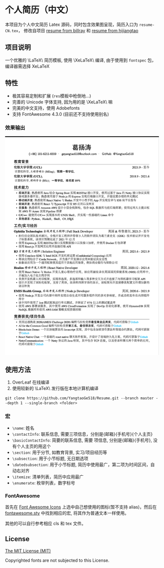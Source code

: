 # 个人简历（中文）

本项目为个人中文简历 Latex 源码，同时包含效果图呈现，简历入口为 `resume-CN.tex`， 修改自项目 [resume from billray](https://github.com/billryan/resume/) 和 [resume from hijiangtao](https://github.com/hijiangtao/resume)

## 项目说明

一个优雅的 \LaTeX\ 简历模板, 使用 \XeLaTeX\ 编译, 由于使用到 `fontspec` 包，编译器需选择 XeLaTeX

## 特性

- 极其容易定制和扩展 (`res`模板中枪倒地...)
- 完善的 Unicode 字体支持, 因为用的是 \XeLaTeX\ 嘛
- 完美的中文支持，使用 Adobefonts
- 支持 FontAwesome 4.3.0 (目前还不支持使用别名)

### 效果输出

![resume-CN.png](./resume-preview.png)

## 使用方法

1. OverLeaf 在线编译
2. 使用较新的 \LaTeX\ 发行版在本地计算机编译

```
git clone https://github.com/YangtaoGe518/Resume.git --branch master --depth 1 --single-branch <folder>
```

### 宏

- `\name`: 姓名
- `\contactInfo`: 联系信息, 需要三项信息，分别是{邮箱}{手机号}{个人主页}
- `\basicContactInfo`: 简要的联系信息, 需要 项信息, 分别是{邮箱}{手机号}, 没有个人主页的用这个
- `\section`: 用于分节, 如教育背景, 实习/项目经历等
- `\subsection`: 用于小节标题, 无日期选项
- `\datedsubsection`: 用于小节标题, 简历中使用最广，第二项为时间区间，自动右对齐
- `\itemize`: 清单列表，简历中应用最广
- `\enumerate`: 枚举列表，数字标号

### FontAwesome

首先在 [Font Awesome Icons](http://fortawesome.github.io/Font-Awesome/icons/) 上选中自己想使用的图标(暂不支持 alias)，然后在 [fontawesome.sty](https://github.com/billryan/resume/blob/zh_CN/fontawesome.sty) 中找到相应的宏, 将其作为普通文本一样使用。

其他的可以自行参考相应 cls 和 tex 文件。

## License

[The MIT License (MIT)](http://opensource.org/licenses/MIT)

Copyrighted fonts are not subjected to this License.
